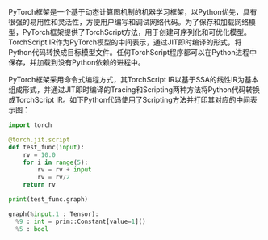 PyTorch框架是一个基于动态计算图机制的机器学习框架，以Python优先，具有很强的易用性和灵活性，方便用户编写和调试网络代码。为了保存和加载网络模型，PyTorch框架提供了TorchScript方法，用于创建可序列化和可优化模型。TorchScript IR作为PyTorch模型的中间表示，通过JIT即时编译的形式，将Python代码转换成目标模型文件。任何TorchScript程序都可以在Python进程中保存，并加载到没有Python依赖的进程中。



PyTorch框架采用命令式编程方式，其TorchScript IR以基于SSA的线性IR为基本组成形式，并通过JIT即时编译的Tracing和Scripting两种方法将Python代码转换成TorchScript IR。如下Python代码使用了Scripting方法并打印其对应的中间表示图：

~~~python
import torch

@torch.jit.script
def test_func(input):
    rv = 10.0
    for i in range(5):
        rv = rv + input
        rv = rv/2
    return rv

print(test_func.graph)

~~~



~~~python
graph(%input.1 : Tensor):
  %9 : int = prim::Constant[value=1]()
  %5 : bool
~~~



































